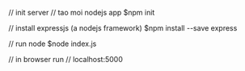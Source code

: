 // init server
// tao moi nodejs app
$npm init

// install expressjs (a nodejs framework)
$npm install --save express


// run node
$node index.js 

// in browser run
// localhost:5000